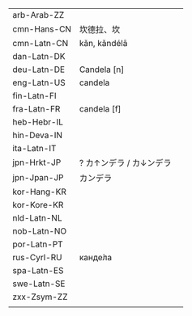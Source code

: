 | | | |
|-|-|-|
| arb-Arab-ZZ |  |  |
| cmn-Hans-CN | 坎德拉、坎 |  |
| cmn-Latn-CN | kǎn, kǎndélā |  |
| dan-Latn-DK |  |  |
| deu-Latn-DE | Candela [n] |  |
| eng-Latn-US | candela |  |
| fin-Latn-FI |  |  |
| fra-Latn-FR | candela [f] |  |
| heb-Hebr-IL |  |  |
| hin-Deva-IN |  |  |
| ita-Latn-IT |  |  |
| jpn-Hrkt-JP | ? カ↑ンデラ / カ↓ンデラ |  |
| jpn-Jpan-JP | カンデラ |  |
| kor-Hang-KR |  |  |
| kor-Kore-KR |  |  |
| nld-Latn-NL |  |  |
| nob-Latn-NO |  |  |
| por-Latn-PT |  |  |
| rus-Cyrl-RU | канде́ла |  |
| spa-Latn-ES |  |  |
| swe-Latn-SE |  |  |
| zxx-Zsym-ZZ |  |  |
|  |  |  |
